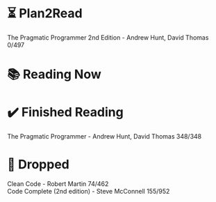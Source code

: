 # ⏳ Plan2Read

The Pragmatic Programmer 2nd Edition - Andrew Hunt, David Thomas 0/497

# 📚 Reading Now


# ✔️ Finished Reading

The Pragmatic Programmer - Andrew Hunt, David Thomas 348/348

# 🫗 Dropped

Clean Code - Robert Martin 74/462   
Code Complete (2nd edition) - Steve McConnell 155/952 

